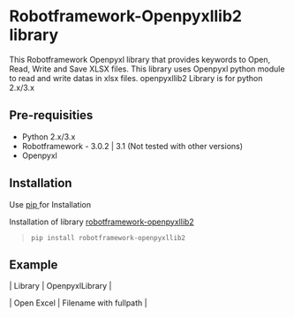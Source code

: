 # Robotframework-Openpyxllib2 library

This Robotframework Openpyxl library that provides keywords to Open, Read, Write and Save XLSX files. 
This library uses Openpyxl python module to read and write datas in xlsx files.
openpyxllib2 Library is for python 2.x/3.x

## Pre-requisities
- Python 2.x/3.x
- Robotframework - 3.0.2 | 3.1 (Not tested with other versions)
- Openpyxl

## Installation

Use [ pip ]( https://pip.pypa.io/en/stable/installing/ ) for Installation

Installation of library [ robotframework-openpyxllib2 ]( https://pypi.org/project/robotframework-openpyxllib/ )
> ``` pip install robotframework-openpyxllib2 ```

## Example

| Library | 	OpenpyxlLibrary |

| Open Excel |	Filename with fullpath |
